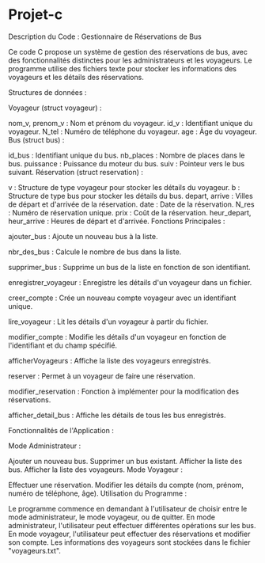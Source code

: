 # Projet-c
Description du Code : Gestionnaire de Réservations de Bus

Ce code C propose un système de gestion des réservations de bus, avec des fonctionnalités distinctes pour les administrateurs et les voyageurs. Le programme utilise des fichiers texte pour stocker les informations des voyageurs et les détails des réservations.

Structures de données :

Voyageur (struct voyageur) :

nom_v, prenom_v : Nom et prénom du voyageur.
id_v : Identifiant unique du voyageur.
N_tel : Numéro de téléphone du voyageur.
age : Âge du voyageur.
Bus (struct bus) :

id_bus : Identifiant unique du bus.
nb_places : Nombre de places dans le bus.
puissance : Puissance du moteur du bus.
suiv : Pointeur vers le bus suivant.
Réservation (struct reservation) :

v : Structure de type voyageur pour stocker les détails du voyageur.
b : Structure de type bus pour stocker les détails du bus.
depart, arrive : Villes de départ et d'arrivée de la réservation.
date : Date de la réservation.
N_res : Numéro de réservation unique.
prix : Coût de la réservation.
heur_depart, heur_arrive : Heures de départ et d'arrivée.
Fonctions Principales :

ajouter_bus : Ajoute un nouveau bus à la liste.

nbr_des_bus : Calcule le nombre de bus dans la liste.

supprimer_bus : Supprime un bus de la liste en fonction de son identifiant.

enregistrer_voyageur : Enregistre les détails d'un voyageur dans un fichier.

creer_compte : Crée un nouveau compte voyageur avec un identifiant unique.

lire_voyageur : Lit les détails d'un voyageur à partir du fichier.

modifier_compte : Modifie les détails d'un voyageur en fonction de l'identifiant et du champ spécifié.

afficherVoyageurs : Affiche la liste des voyageurs enregistrés.

reserver : Permet à un voyageur de faire une réservation.

modifier_reservation : Fonction à implémenter pour la modification des réservations.

afficher_detail_bus : Affiche les détails de tous les bus enregistrés.

Fonctionnalités de l'Application :

Mode Administrateur :

Ajouter un nouveau bus.
Supprimer un bus existant.
Afficher la liste des bus.
Afficher la liste des voyageurs.
Mode Voyageur :

Effectuer une réservation.
Modifier les détails du compte (nom, prénom, numéro de téléphone, âge).
Utilisation du Programme :

Le programme commence en demandant à l'utilisateur de choisir entre le mode administrateur, le mode voyageur, ou de quitter.
En mode administrateur, l'utilisateur peut effectuer différentes opérations sur les bus.
En mode voyageur, l'utilisateur peut effectuer des réservations et modifier son compte.
Les informations des voyageurs sont stockées dans le fichier "voyageurs.txt".
